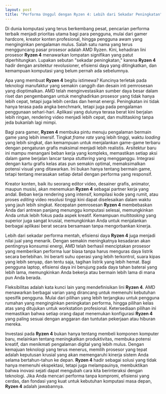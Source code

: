 ```yaml
---
layout: post
title: "Performa Unggul dengan Ryzen 4: Lebih dari Sekadar Peningkatan"
---
```


Di dunia komputasi yang terus berkembang pesat, pencarian performa terbaik menjadi prioritas utama bagi para pengguna, mulai dari gamer hardcore, kreator konten profesional, hingga pengguna awam yang menginginkan pengalaman mulus. Salah satu nama yang terus mengguncang pasar prosesor adalah AMD Ryzen. Kini, kehadiran lini prosesor **Ryzen 4** menawarkan lompatan signifikan yang patut diperhitungkan. Lupakan sebutan "sekadar peningkatan," karena **Ryzen 4** hadir dengan arsitektur revolusioner, efisiensi daya yang ditingkatkan, dan kemampuan komputasi yang belum pernah ada sebelumnya.

Apa yang membuat **Ryzen 4** begitu istimewa? Kuncinya terletak pada teknologi manufaktur yang semakin canggih dan desain inti pemrosesan yang dioptimalkan. AMD telah menginvestasikan sumber daya besar dalam riset dan pengembangan untuk menghadirkan prosesor yang tidak hanya lebih cepat, tetapi juga lebih cerdas dan hemat energi. Peningkatan ini tidak hanya terasa pada angka benchmark, tetapi juga pada pengalaman penggunaan sehari-hari. Aplikasi yang dulunya terasa berat kini berjalan lebih ringan, rendering video menjadi lebih cepat, dan multitasking tanpa jeda bukanlah lagi mimpi.

Bagi para gamer, **Ryzen 4** membuka pintu menuju pengalaman bermain game yang lebih imersif. Tingkat *frame rate* yang lebih tinggi, waktu *loading* yang lebih singkat, dan kemampuan untuk menjalankan game-game terbaru dengan pengaturan grafis maksimal menjadi lebih realistis. Arsitektur baru ini mampu menangani beban kerja yang kompleks, memastikan setiap aksi dalam game berjalan lancar tanpa *stuttering* yang mengganggu. Integrasi dengan kartu grafis kelas atas pun semakin optimal, memaksimalkan potensi visual yang ditawarkan. Ini bukan hanya tentang bermain game, tetapi tentang merasakan setiap detail dengan performa yang responsif.

Kreator konten, baik itu seorang editor video, desainer grafis, animator, maupun musisi, akan menemukan **Ryzen 4** sebagai partner kerja yang andal. Beban kerja rendering yang intensif, kompilasi kode yang rumit, atau proses *editing* video resolusi tinggi kini dapat diselesaikan dalam waktu yang jauh lebih singkat. Kecepatan pemrosesan **Ryzen 4** membebaskan Anda dari antrean panjang menunggu komputasi selesai, memungkinkan Anda untuk lebih fokus pada aspek kreatif. Kemampuan *multitasking* yang superior juga sangat krusial, memungkinkan Anda untuk menjalankan berbagai aplikasi berat secara bersamaan tanpa mengorbankan kinerja.

Lebih dari sekadar performa mentah, efisiensi daya **Ryzen 4** juga menjadi nilai jual yang menarik. Dengan semakin meningkatnya kesadaran akan pentingnya konsumsi energi, AMD telah berhasil menciptakan prosesor yang memberikan performa luar biasa tanpa harus menguras daya listrik secara berlebihan. Ini berarti suhu operasi yang lebih terkontrol, suara kipas yang lebih senyap, dan tentu saja, tagihan listrik yang lebih hemat. Bagi pengguna laptop, efisiensi daya ini berujung pada daya tahan baterai yang lebih lama, memungkinkan Anda bekerja atau bermain lebih lama di mana pun Anda berada.

Fleksibilitas adalah kata kunci lain yang mendefinisikan lini **Ryzen 4**. AMD menawarkan berbagai varian yang dirancang untuk memenuhi kebutuhan spesifik pengguna. Mulai dari pilihan yang lebih terjangkau untuk pengguna rumahan yang menginginkan peningkatan performa, hingga pilihan kelas atas yang ditujukan untuk workstation profesional. Ketersediaan pilihan ini memastikan bahwa setiap orang dapat menemukan konfigurasi **Ryzen 4** yang paling sesuai dengan anggaran dan tuntutan pekerjaan atau hiburan mereka.

Investasi pada **Ryzen 4** bukan hanya tentang membeli komponen komputer baru, melainkan tentang meningkatkan produktivitas, membuka potensi kreatif, dan menikmati pengalaman digital yang lebih mulus. Dengan kemajuan teknologi yang terus menerus, memilih prosesor yang tepat adalah keputusan krusial yang akan memengaruhi kinerja sistem Anda selama bertahun-tahun ke depan. **Ryzen 4** hadir sebagai solusi yang tidak hanya memenuhi ekspektasi, tetapi juga melampauinya, membuktikan bahwa inovasi sejati dapat mengubah cara kita berinteraksi dengan teknologi. Jika Anda mencari performa tanpa kompromi, efisiensi yang cerdas, dan fondasi yang kuat untuk kebutuhan komputasi masa depan, **Ryzen 4** adalah jawabannya.
